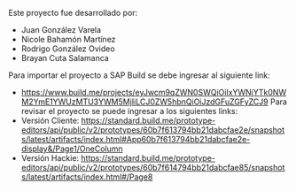 Este proyecto fue desarrollado por:
- Juan González Varela
- Nicole Bahamón Martínez
- Rodrigo González Ovideo
- Brayan Cuta Salamanca

Para importar el proyecto a SAP Build se debe ingresar al siguiente link:
- https://www.build.me/projects/eyJwcm9qZWN0SWQiOiIxYWNjYTk0NWM2YmE1YWUzMTU3YWM5MjIiLCJ0ZW5hbnQiOiJzdGFuZGFyZCJ9
Para revisar el proyecto se puede ingresar a los siguientes links:
- Versión Cliente: https://standard.build.me/prototype-editors/api/public/v2/prototypes/60b7f613794bb21dabcfae2e/snapshots/latest/artifacts/index.html#App60b7f613794bb21dabcfae2e-display&/Page1/OneColumn
- Versión Hackie: https://standard.build.me/prototype-editors/api/public/v2/prototypes/60b7f614794bb21dabcfae85/snapshots/latest/artifacts/index.html#/Page8
